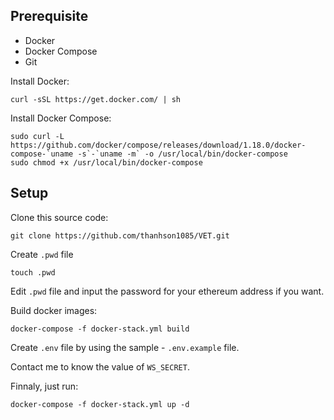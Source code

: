 
## Prerequisite
- Docker
- Docker Compose
- Git

Install Docker:
```
curl -sSL https://get.docker.com/ | sh
```
Install Docker Compose:
```
sudo curl -L https://github.com/docker/compose/releases/download/1.18.0/docker-compose-`uname -s`-`uname -m` -o /usr/local/bin/docker-compose
sudo chmod +x /usr/local/bin/docker-compose
```

## Setup

Clone this source code:
```
git clone https://github.com/thanhson1085/VET.git
```

Create `.pwd` file
```
touch .pwd
```

Edit `.pwd` file and input the password for your ethereum address if you want.

Build docker images:
```
docker-compose -f docker-stack.yml build
```

Create `.env` file by using the sample - `.env.example` file.

Contact me to know the value of `WS_SECRET`.

Finnaly, just run:
```
docker-compose -f docker-stack.yml up -d
```


